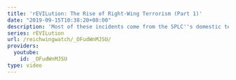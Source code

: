 ```yaml
---
title: 'rEVILution: The Rise of Right-Wing Terrorism (Part 1)'
date: "2019-09-15T10:38:20+08:00"
description: 'Most of these incidents come from the SPLC''s domestic terror list:'
series: rEVILution
url: /reichwingwatch/_OFudWnMJSU/
providers:
  youtube:
    id: _OFudWnMJSU
type: video
---
```

